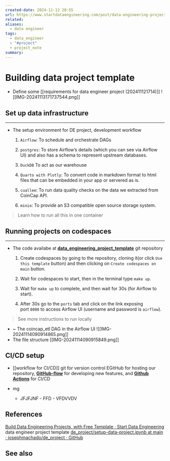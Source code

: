 ```yaml
---
created-date: 2024-11-12 20:55
url: https://www.startdataengineering.com/post/data-engineering-projects-with-free-template/#set-up-data-infrastructure
related: 
aliases:
  - data engineer
tags:
  - data_engineer
  - "#project"
  - project_note
summary:
---
```

# Building data project template 
- Define some [[requirements for data engineer project (202411121714)]]
	![[IMG-20241113171737544.png]]
## Set up data infrastructure
---
-  The setup environment for DE project, development workflow 
	1. `Airflow`: To schedule and orchestrate DAGs
	1. `postgres`: To store Airflow’s details (which you can see via Airflow UI) and also has a schema to represent upstream databases.
	2. `DuckDB` To act as our warehouse
	
	1. `Quarto with Plotly`: To convert code in markdown format to html files that can be embedded in your app or servered as is.
	2. `cuallee`: To run data quality checks on the data we extracted from CoinCap API.
	3. `minio`: To provide an S3 compatible open source storage system.
> Learn how to run all this in one container 
## Running projects on codespaces
---
- The code availabe at **[data_engineering_project_template](https://github.com/josephmachado/data_engineering_project_template/tree/main?tab=readme-ov-file#data-engineering-project-template)**  git repository


	1. Create codespaces by going to the repository, cloning it(or click `Use this template` button) and then clicking on `Create codespaces on main` button.
	2. Wait for codespaces to start, then in the terminal type `make up`.
	 
	3. Wait for `make up` to complete, and then wait for 30s (for Airflow to start).
	4. After 30s go to the `ports` tab and click on the link exposing port `8080` to access Airflow UI (username and password is `airflow`).
> See more instructions to run locally 

- ~ The coincap_etl DAG in the Airflow UI
	![[IMG-20241114090914865.png]]
- The file structure
	[[IMG-20241114090915849.png]]
## CI/CD setup
- [[workflow for CI/CD]]
		git for version control
	    EGitHub for hosting our repository, **[GitHub-flow](https://docs.github.com/en/get-started/quickstart/github-flow)** for developing new features, and
	    **[Github Actions](https://github.com/features/actions)** for CI/CD
	
- mg 
	- JFJFJNF
			- FFD
				- VFDVVDV







## References 
[Build Data Engineering Projects, with Free Template · Start Data Engineering](https://www.startdataengineering.com/post/data-engineering-projects-with-free-template/#set-up-data-infrastructure) data engineer project template
[de\_project/setup-data-project.ipynb at main · josephmachado/de\_project · GitHub](https://github.com/josephmachado/de_project/blob/main/setup-data-project.ipynb)
## See also

